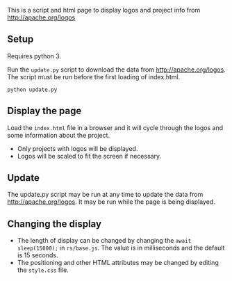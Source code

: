This is a script and html page to display logos and project info from http://apache.org/logos

## Setup

Requires python 3.

Run the `update.py` script to download the data from http://apache.org/logos.  The script must be run before the first loading of index.html.

    python update.py

## Display the page

Load the `index.html` file in a browser and it will cycle through the logos and some information about the project.

 * Only projects with logos will be displayed.
 * Logos will be scaled to fit the screen if necessary.

## Update 

The update.py script may be run at any time to update the data from http://apache.org/logos.  It may be run while the page is being displayed.

## Changing the display

 * The length of display can be changed by changing the `await sleep(15000);` in `rs/base.js`.  The value is in milliseconds and the default is 15 seconds.
 * The positioning and other HTML attributes may be changed by editing the `style.css` file.
 
